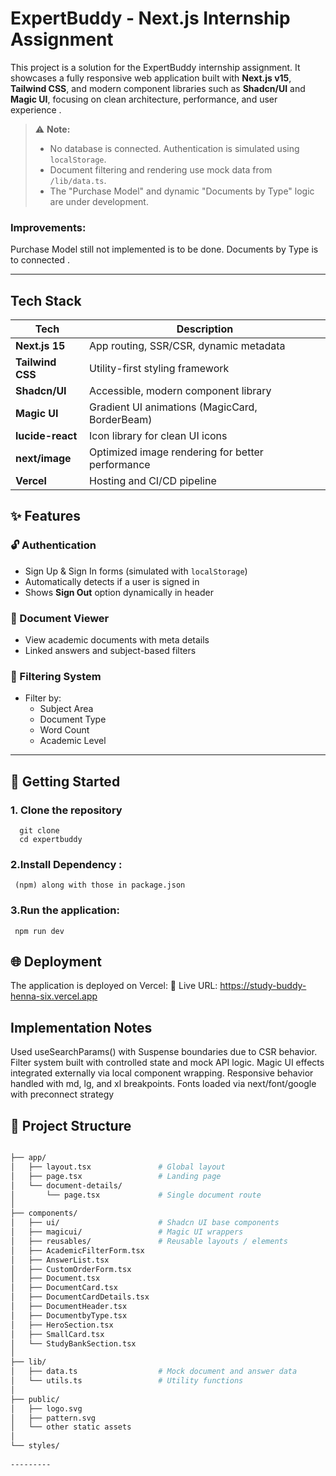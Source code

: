 # ExpertBuddy - Next.js Internship Assignment

This project is a solution for the ExpertBuddy internship assignment. It showcases a fully responsive web application built with **Next.js v15**, **Tailwind CSS**, and modern component libraries such as **Shadcn/UI** and **Magic UI**, focusing on clean architecture, performance, and user experience .

> ⚠️ **Note:**  
> - No database is connected. Authentication is simulated using `localStorage`.  
> - Document filtering and rendering use mock data from `/lib/data.ts`.  
> - The "Purchase Model" and dynamic "Documents by Type" logic are under development.

### Improvements: 
  Purchase Model still not implemented is to be done.
  Documents by Type is to connected .


---



## Tech Stack

| Tech             | Description                                          |
|------------------|------------------------------------------------------|
| **Next.js 15**   | App routing, SSR/CSR, dynamic metadata              |
| **Tailwind CSS** | Utility-first styling framework                     |
| **Shadcn/UI**    | Accessible, modern component library                |
| **Magic UI**     | Gradient UI animations (MagicCard, BorderBeam)     |
| **lucide-react** | Icon library for clean UI icons                     |
| **next/image**   | Optimized image rendering for better performance   |
| **Vercel**       | Hosting and CI/CD pipeline                         |


## ✨ Features

### 🔓 Authentication

- Sign Up & Sign In forms (simulated with `localStorage`)
- Automatically detects if a user is signed in
- Shows **Sign Out** option dynamically in header

### 📄 Document Viewer

- View academic documents with meta details
- Linked answers and subject-based filters

### 🔎 Filtering System

- Filter by:
  - Subject Area
  - Document Type
  - Word Count
  - Academic Level

---

## 🚀 Getting Started

### 1. Clone the repository
      git clone
      cd expertbuddy
### 2.Install Dependency :
     (npm) along with those in package.json
### 3.Run the application:
     npm run dev


## 🌐 Deployment
 The application is deployed on Vercel:
🔗 Live URL: https://study-buddy-henna-six.vercel.app

## Implementation Notes
  Used useSearchParams() with Suspense boundaries due to CSR behavior.
  Filter system built with controlled state and mock API logic.
  Magic UI effects integrated externally via local component wrapping.
  Responsive behavior handled with md, lg, and xl breakpoints.
  Fonts loaded via next/font/google with preconnect strategy

## 📁 Project Structure

```bash

├── app/
│   ├── layout.tsx               # Global layout
│   ├── page.tsx                 # Landing page
│   └── document-details/
│       └── page.tsx             # Single document route
│
├── components/
│   ├── ui/                      # Shadcn UI base components
│   ├── magicui/                 # Magic UI wrappers
│   ├── reusables/               # Reusable layouts / elements
│   ├── AcademicFilterForm.tsx
│   ├── AnswerList.tsx
│   ├── CustomOrderForm.tsx
│   ├── Document.tsx
│   ├── DocumentCard.tsx
│   ├── DocumentCardDetails.tsx
│   ├── DocumentHeader.tsx
│   ├── DocumentbyType.tsx
│   ├── HeroSection.tsx
│   ├── SmallCard.tsx
│   └── StudyBankSection.tsx
│
├── lib/
│   ├── data.ts                  # Mock document and answer data
│   └── utils.ts                 # Utility functions
│
├── public/
│   ├── logo.svg
│   ├── pattern.svg
│   └── other static assets
│
└── styles/
  
---------






